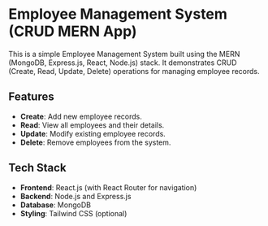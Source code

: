 # Employee Management System (CRUD MERN App)

This is a simple Employee Management System built using the MERN (MongoDB, Express.js, React, Node.js) stack. It demonstrates CRUD (Create, Read, Update, Delete) operations for managing employee records.

## Features

- **Create**: Add new employee records.
- **Read**: View all employees and their details.
- **Update**: Modify existing employee records.
- **Delete**: Remove employees from the system.

## Tech Stack

- **Frontend**: React.js (with React Router for navigation)
- **Backend**: Node.js and Express.js
- **Database**: MongoDB
- **Styling**: Tailwind CSS (optional)
